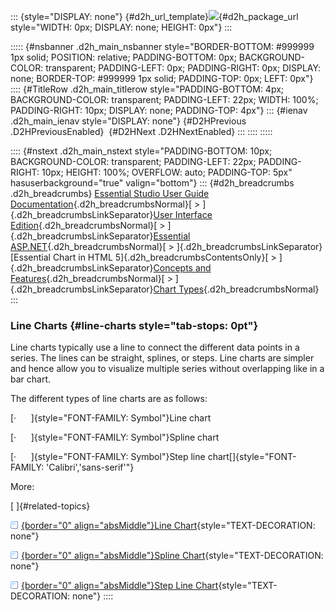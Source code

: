 ::: {style="DISPLAY: none"}
[](ms-xhelp:///?Id=d2h_url_template){#d2h_url_template}![](!package_url!){#d2h_package_url style="WIDTH: 0px; DISPLAY: none; HEIGHT: 0px"}
:::

::::: {#nsbanner .d2h_main_nsbanner style="BORDER-BOTTOM: #999999 1px solid; POSITION: relative; PADDING-BOTTOM: 0px; BACKGROUND-COLOR: transparent; PADDING-LEFT: 0px; PADDING-RIGHT: 0px; DISPLAY: none; BORDER-TOP: #999999 1px solid; PADDING-TOP: 0px; LEFT: 0px"}
:::: {#TitleRow .d2h_main_titlerow style="PADDING-BOTTOM: 4px; BACKGROUND-COLOR: transparent; PADDING-LEFT: 22px; WIDTH: 100%; PADDING-RIGHT: 10px; DISPLAY: none; PADDING-TOP: 4px"}
::: {#ienav .d2h_main_ienav style="DISPLAY: none"}
[](ms-xhelp:///?Id=59d0a638-d4ee-4651-8f42-fae3a6ce7e78){#D2HPrevious .D2HPreviousEnabled}  [](ms-xhelp:///?Id=b508a304-1159-4327-b142-4de2e6c9f621){#D2HNext .D2HNextEnabled}
:::
::::
:::::

:::: {#nstext .d2h_main_nstext style="PADDING-BOTTOM: 10px; BACKGROUND-COLOR: transparent; PADDING-LEFT: 22px; PADDING-RIGHT: 10px; HEIGHT: 100%; OVERFLOW: auto; PADDING-TOP: 5px" hasuserbackground="true" valign="bottom"}
::: {#d2h_breadcrumbs .d2h_breadcrumbs}
[Essential Studio User Guide Documentation](ms-xhelp:///?Id=12457748-09e3-4d74-a240-8e049cedf030){.d2h_breadcrumbsNormal}[ \> ]{.d2h_breadcrumbsLinkSeparator}[User Interface Edition](ms-xhelp:///?Id=c29296b7-531c-413b-a0ec-488ca1f7f669){.d2h_breadcrumbsNormal}[ \> ]{.d2h_breadcrumbsLinkSeparator}[Essential ASP.NET](ms-xhelp:///?Id=25c35330-c127-4dad-9a92-ed79dc7261a6){.d2h_breadcrumbsNormal}[ \> ]{.d2h_breadcrumbsLinkSeparator}[Essential Chart in HTML 5]{.d2h_breadcrumbsContentsOnly}[ \> ]{.d2h_breadcrumbsLinkSeparator}[Concepts and Features](ms-xhelp:///?Id=895ee437-1738-49ea-b2a5-247d41ce7a5b){.d2h_breadcrumbsNormal}[ \> ]{.d2h_breadcrumbsLinkSeparator}[Chart Types](ms-xhelp:///?Id=59d0a638-d4ee-4651-8f42-fae3a6ce7e78){.d2h_breadcrumbsNormal}
:::

### Line Charts {#line-charts style="tab-stops: 0pt"}

Line charts typically use a line to connect the different data points in a series. The lines can be straight, splines, or steps. Line charts are simpler and hence allow you to visualize multiple series without overlapping like in a bar chart.

The different types of line charts are as follows:

[·      ]{style="FONT-FAMILY: Symbol"}Line chart

[·      ]{style="FONT-FAMILY: Symbol"}Spline chart

[·      ]{style="FONT-FAMILY: Symbol"}Step line chart[]{style="FONT-FAMILY: 'Calibri','sans-serif'"}

More:

[ ]{#related-topics}

[![](button.gif){border="0" align="absMiddle"}Line Chart](ms-xhelp:///?Id=07fbb915-a083-4897-ae87-a5666c880fbe){style="TEXT-DECORATION: none"}

[![](button.gif){border="0" align="absMiddle"}Spline Chart](ms-xhelp:///?Id=35f0afdd-d7c9-41a9-826c-7ce01adc611f){style="TEXT-DECORATION: none"}

[![](button.gif){border="0" align="absMiddle"}Step Line Chart](ms-xhelp:///?Id=5870d35b-8460-41d4-887a-eb16beb7b284){style="TEXT-DECORATION: none"}
::::
